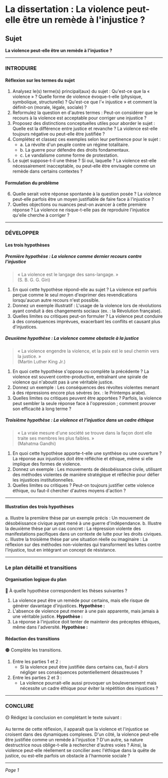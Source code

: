 # La dissertation : La violence peut-elle être un remède à l'injustice ?

## Sujet
**La violence peut-elle être un remède à l'injustice ?**

---

### INTRODUIRE

#### Réflexion sur les termes du sujet

1. Analysez le(s) terme(s) principal(aux) du sujet : Qu'est-ce que la « violence » ? Quelle forme de violence évoque-t-elle (physique, symbolique, structurelle) ? Qu'est-ce que l'« injustice » et comment la définit-on (morale, légale, sociale) ?
2. Reformulez la question en d'autres termes : Peut-on considérer que le recours à la violence est acceptable pour corriger une injustice ? 
3. Proposez des distinctions conceptuelles utiles pour aborder le sujet : Quelle est la différence entre justice et revanche ? La violence est-elle toujours négative ou peut-elle être justifiée ? 
4. Complétez et classez ces exemples selon leur pertinence pour le sujet :
   - a. La révolte d'un peuple contre un régime totalitaire.
   - b. La guerre pour défendre des droits fondamentaux.
   - c. Le vandalisme comme forme de protestation.
5. Le sujet suppose-t-il une thèse ? Si oui, laquelle ? La violence est-elle nécessairement inacceptable, ou peut-elle être envisagée comme un remède dans certains contextes ?

#### Formulation du problème

6. Quelle serait votre réponse spontanée à la question posée ? La violence peut-elle parfois être un moyen justifiable de faire face à l'injustice ?
7. Quelles objections ou nuances peut-on avancer à cette première réponse ? La violence ne risque-t-elle pas de reproduire l'injustice qu'elle cherche à corriger ?

---

### DÉVELOPPER

#### Les trois hypothèses

##### Première hypothèse : La violence comme dernier recours contre l'injustice

> « La violence est le langage des sans-langage. »  
> (S. B. G. G. Giri)

1. En quoi cette hypothèse répond-elle au sujet ? La violence est parfois perçue comme le seul moyen d'exprimer des revendications lorsqu'aucun autre recours n'est possible. 
2. Donnez un exemple illustratif : L'usage de la violence lors de révolutions ayant conduit à des changements sociaux (ex. : la Révolution française).
3. Quelles limites ou critiques peut-on formuler ? La violence peut conduire à des conséquences imprévues, exacerbant les conflits et causant plus d'injustices. 

##### Deuxième hypothèse : La violence comme obstacle à la justice

> « La violence engendre la violence, et la paix est le seul chemin vers la justice. »  
> (Martin Luther King Jr.)

1. En quoi cette hypothèse s'oppose ou complète la précédente ? La violence est souvent contre-productive, entraînant une spirale de violence qui n'aboutit pas à une véritable justice.
2. Donnez un exemple : Les conséquences des révoltes violentes menant à des répressions encore plus sévères (ex. : le Printemps arabe).
3. Quelles limites ou critiques peuvent être apportées ? Parfois, la violence peut sembler la seule réponse face à l'oppression ; comment prouver son efficacité à long terme ?

##### Troisième hypothèse : La violence et l'injustice dans un cadre éthique

> « La vraie mesure d'une société se trouve dans la façon dont elle traite ses membres les plus faibles. »  
> (Mahatma Gandhi)

1. En quoi cette hypothèse apporte-t-elle une synthèse ou une ouverture ? La réponse aux injustices doit être réfléchie et éthique, même si elle implique des formes de violence.
2. Donnez un exemple : Les mouvements de désobéissance civile, utilisant des méthodes violentes de manière stratégique et réfléchie pour défier les injustices institutionnelles.
3. Quelles limites ou critiques ? Peut-on toujours justifier cette violence éthique, ou faut-il chercher d'autres moyens d'action ?

---

#### Illustration des trois hypothèses

a. Illustre la première thèse par un exemple précis : Un mouvement de désobéissance civique ayant mené à une guerre d'indépendance.
b. Illustre la deuxième thèse par un cas concret : La répression violente des manifestations pacifiques dans un contexte de lutte pour les droits civiques.
c. Illustre la troisième thèse par une situation réelle ou imaginaire : La réflexion sur des méthodes non-violentes qui transforment les luttes contre l'injustice, tout en intégrant un concept de résistance.

---

### Le plan détaillé et transitions

#### Organisation logique du plan

🔴 À quelle hypothèse correspondent les thèses suivantes ?

1. La violence peut être un remède pour certains, mais elle risque de générer davantage d'injustices. **Hypothèse :**
2. L'absence de violence peut mener à une paix apparente, mais jamais à une véritable justice. **Hypothèse :**
3. La réponse à l'injustice doit tenter de maintenir des préceptes éthiques, même dans l'adversité. **Hypothèse :**

#### Rédaction des transitions

🟠 Complète les transitions.

1. Entre les parties 1 et 2 :  
   - Si la violence peut être justifiée dans certains cas, faut-il alors négliger ses conséquences potentiellement désastreuses ? 
2. Entre les parties 2 et 3 :  
   - La violence pourrait-elle aussi provoquer un bouleversement mais nécessite un cadre éthique pour éviter la répétition des injustices ?

---

### CONCLURE

🟡 Rédigez la conclusion en complétant le texte suivant :

Au terme de cette réflexion, il apparaît que la violence et l'injustice se croisent dans des dynamiques complexes. D'un côté, la violence peut-elle être justifiée comme un remède à l'injustice ? D'un autre, sa nature destructrice nous oblige-t-elle à rechercher d'autres voies ? Ainsi, la violence peut-elle réellement se concilier avec l'éthique dans la quête de justice, ou est-elle parfois un obstacle à l'harmonie sociale ? 

--- 

*Page 1*